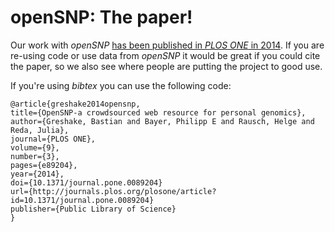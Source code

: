 # openSNP: The paper! 

Our work with *openSNP* [has been published in *PLOS ONE* in 2014](http://journals.plos.org/plosone/article?id=10.1371/journal.pone.0089204). If you are re-using code or use data from *openSNP* it would be great if you could cite the paper, so we also see where people are putting the project to good use. 

If you're using *bibtex* you can use the following code: 

```
@article{greshake2014opensnp,
title={OpenSNP-a crowdsourced web resource for personal genomics},
author={Greshake, Bastian and Bayer, Philipp E and Rausch, Helge and Reda, Julia},
journal={PLOS ONE},
volume={9},
number={3},
pages={e89204},
year={2014},
doi={10.1371/journal.pone.0089204}
url={http://journals.plos.org/plosone/article?id=10.1371/journal.pone.0089204}
publisher={Public Library of Science}
}
```
